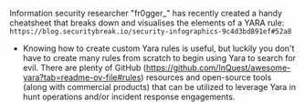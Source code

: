 Information security researcher "fr0gger_" has recently created a handy cheatsheet that breaks down and visualises the elements of a YARA rule: `https://blog.securitybreak.io/security-infographics-9c4d3bd891ef#52a8`

- Knowing how to create custom Yara rules is useful, but luckily you don't have to create many rules from scratch to begin using Yara to search for evil. There are plenty of GitHub (https://github.com/InQuest/awesome-yara?tab=readme-ov-file#rules)  resources and open-source tools (along with commercial products) that can be utilized to leverage Yara in hunt operations and/or incident response engagements. 
